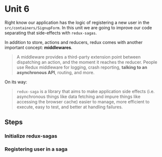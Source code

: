 # Unit 6

Right know our application has the logic of registering a new user in the `src/containers/SignupForm`. In this unit we are going to improve our code separating that side-effects with `redux-sagas`. 

In addition to store, actions and reducers, redux comes with another important concept: **middlewares**.

> A middleware provides a third-party extension point between dispatching an action, and the moment it reaches the reducer. People use Redux middleware for logging, crash reporting, **talking to an asynchronous API**, routing, and more.

On its way:

> `redux-saga` is a library that aims to make application side effects (i.e. asynchronous things like data fetching and impure things like accessing the browser cache) easier to manage, more efficient to execute, easy to test, and better at handling failures.

## Steps

### Initialize redux-sagas

### Registering user in a saga

